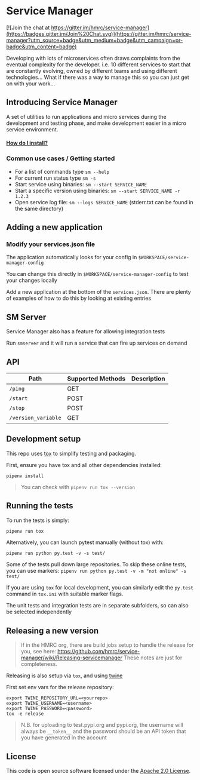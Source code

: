 # Service Manager

[![Join the chat at https://gitter.im/hmrc/service-manager](https://badges.gitter.im/Join%20Chat.svg)](https://gitter.im/hmrc/service-manager?utm_source=badge&utm_medium=badge&utm_campaign=pr-badge&utm_content=badge)

Developing with lots of microservices often draws complaints from the eventual complexity for the developer. i.e. 10 different services to start that are constantly evolving, owned by different teams and using different technologies... What if there was a way to manage this so you can just get on with your work...

## Introducing Service Manager

A set of utilities to run applications and micro services during the development and testing phase, and make development easier in a micro service environment.

#### [How do I install?](https://github.com/hmrc/service-manager/wiki/Install#install-service-manager)

### Common use cases / Getting started

- For a list of commands type `sm --help`
- For current run status type `sm -s`
- Start service using binaries: `sm --start SERVICE_NAME`
- Start a specific version using binaries: `sm --start SERVICE_NAME -r 1.2.3`
- Open service log file: `sm --logs SERVICE_NAME` (stderr.txt can be found in the same directory)

## Adding a new application

### Modify your services.json file

The application automatically looks for your config in `$WORKSPACE/service-manager-config`

You can change this directly in `$WORKSPACE/service-manager-config` to test your changes locally

Add a new application at the bottom of the `services.json`.
There are plenty of examples of how to do this by looking at existing entries

## SM Server

Service Manager also has a feature for allowing integration tests

Run `smserver` and it will run a service that can fire up services on demand

## API

| Path                         | Supported Methods | Description  |
| ---------------------------- | ------------------| ------------ |
|`/ping`                       |GET                |              |
|`/start`                      |POST               |              |
|`/stop`                       |POST               |              |
|`/version_variable`           |GET                |              |

## Development setup

This repo uses [tox](https://tox.readthedocs.io/en/latest/install.html) to simplify testing and packaging.

First, ensure you have tox and all other dependencies installed:

```
pipenv install
```

> You can check with `pipenv run tox --version`

## Running the tests

To run the tests is simply:

```bash
pipenv run tox
```

Alternatively, you can launch pytest manually (without tox) with:

```pipenv run python py.test -v -s test/```

Some of the tests pull down large repositories. To skip these online tests, you can use markers:
```pipenv run python py.test -v -m "not online" -s test/```

If you are using `tox` for local development, you can similarly edit the `py.test` command in `tox.ini` with suitable marker flags.

The unit tests and integration tests are in separate subfolders, so can also be selected independently

## Releasing a new version

> If in the HMRC org, there are build jobs setup to handle the release for you, see here: https://github.com/hmrc/service-manager/wiki/Releasing-servicemanager
> These notes are just for completeness.

Releasing is also setup via `tox`, and using [twine](https://pypi.org/project/twine/)

First set env vars for the release repository:
```
export TWINE_REPOSITORY_URL=<yourrepo>
export TWINE_USERNAME=<username>
export TWINE_PASSWORD=<password>
tox -e release
```

> N.B. for uploading to test.pypi.org and pypi.org, the username will always be `__token__` and the password should be
> an API token that you have generated in the account

## License

This code is open source software licensed under the [Apache 2.0 License]("http://www.apache.org/licenses/LICENSE-2.0.html").
